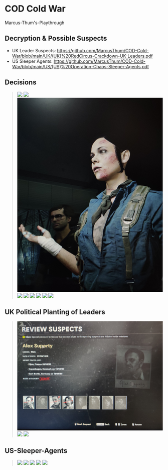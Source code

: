 # COD Cold War
 Marcus-Thum's-Playthrough

## Decryption & Possible Suspects
 - UK Leader Suspects: https://github.com/MarcusThum/COD-Cold-War/blob/main/UK/(UK)%20RedCircus-Crackdown-UK-Leaders.pdf
 - US Sleeper Agents: https://github.com/MarcusThum/COD-Cold-War/blob/main/US/(US)%20Operation-Chaos-Sleeper-Agents.pdf

## Decisions

> ![](1.jpg)
> ![](2.jpg)
> ![](3.jpg)
> ![](4.jpg)
> ![](5.jpg)
> ![](6.jpg)
> ![](7.jpg)
> ![](8.jpg)
> ![](9.jpg)

## UK Political Planting of Leaders
> ![](UK/1.jpg)
> ![](UK/2.jpg)
> ![](UK/3.jpg)

## US-Sleeper-Agents
> ![](US/1.jpg)
> ![](US/2.jpg)
> ![](US/3.jpg)
> ![](US/4.jpg)
> ![](US/5.jpg)

